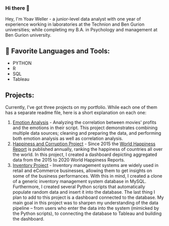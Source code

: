 ### Hi there 👋
 
Hey, I'm Yoav Weller - a junior-level data analyst with one year of experience working in laboratories at the Technion and Ben Gurion universities; while completing my B.A. in Psychology and management at Ben Gurion university.

## 📄 Favorite Languages and Tools:
* PYTHON
* R
* SQL
* Tableau

## Projects:
Currently, I've got three projects on my portfolio. While each one of them has a separate readme file, here is a short explanation on each one: 
1. [Emotion Analysis](https://github.com/LolipopnJoker/Movies_Emotion_Analysis) - Analyzing the correlation between movies' profits and the emotions in their script. This project demonstrates combining multiple data sources; cleaning and preparing the data, and performing both emotion analysis as well as correlation analysis.
2. [Happiness and Corruption Project](https://github.com/LolipopnJoker/Happiness_and_Corruption_Dashboard) - Since 2015 the [World Happiness Report](https://worldhappiness.report/) is published annually, ranking the happiness of countries all over the world. In this project, I created a dashboard depicting aggregated data from the 2015 to 2020 World Happiness Reports.
3. [Inventory Project](https://github.com/LolipopnJoker/Inventory_Project) - Inventory management systems are widely used in retail and eCommerce businesses, allowing them to get insights on some of the business performances. With this in mind, I created a clone of a generic inventory management system database in MySQL. Furthermore, I created several Python scripts that automatically populate random data and insert it into the database. The last thing I plan to add to this project is a dashboard connected to the database. My main goal in this project was to sharpen my understanding of the data pipeline – from users who enter the data into the system (mimicked by the Python scripts), to connecting the database to Tableau and building the dashboard.
